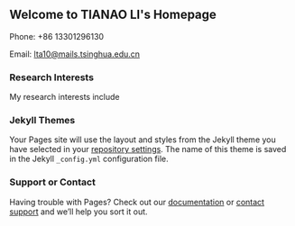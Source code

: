 ## Welcome to TIANAO LI's Homepage

Phone: +86 13301296130

Email: lta10@mails.tsinghua.edu.cn

### Research Interests

My research interests include 

### Jekyll Themes

Your Pages site will use the layout and styles from the Jekyll theme you have selected in your [repository settings](https://github.com/Lukeli0425/Lukeli0425.github.io/settings/pages). The name of this theme is saved in the Jekyll `_config.yml` configuration file.

### Support or Contact

Having trouble with Pages? Check out our [documentation](https://docs.github.com/categories/github-pages-basics/) or [contact support](https://support.github.com/contact) and we’ll help you sort it out.

